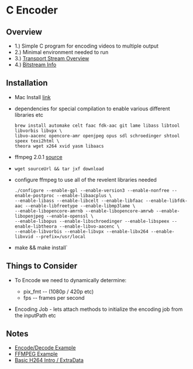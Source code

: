 C Encoder
=

Overview
-

-	1.) Simple C program for encoding videos to multiple output
-	2.) Minimal environment needed to run
-	3.) [Transport Stream Overview](http://wiki.multimedia.cx/index.php?title=MPEG-2_Transport_Stream)
-	4.) [Bitstream Info](http://stackoverflow.com/questions/16807647/how-do-i-use-bitstream-filters-in)
	

Installation
-

-	Mac Install [link](http://ffmpeg.org/trac/ffmpeg/wiki/MacOSXCompilationGuide)
-	dependencies for special compilation to enable various different libraries etc

		brew install automake celt faac fdk-aac git lame libass libtool libvorbis libvpx \
		libvo-aacenc opencore-amr openjpeg opus sdl schroedinger shtool speex texi2html \
		theora wget x264 xvid yasm libaacs

-	ffmpeg 2.0.1 [source](http://www.ffmpeg.org/releases/ffmpeg-2.0.1.tar.bz2)
-	`wget sourceUrl && tar jxf download`
-	configure ffmpeg to use all of the revelent libraries needed

		./configure --enable-gpl --enable-version3 --enable-nonfree --enable-postproc --enable-libaacplus \
		--enable-libass --enable-libcelt --enable-libfaac --enable-libfdk-aac --enable-libfreetype --enable-libmp3lame \
		--enable-libopencore-amrnb --enable-libopencore-amrwb --enable-libopenjpeg --enable-openssl \
		--enable-libopus --enable-libschroedinger --enable-libspeex --enable-libtheora --enable-libvo-aacenc \
		--enable-libvorbis --enable-libvpx --enable-libx264 --enable-libxvid --prefix=/usr/local

-	make && make install`

Things to Consider
-

-	To Encode we need to dynamically determine:

	-	pix_fmt -- (1080p / 420p etc)
	-	fps -- frames per second

-	Encoding Job - lets attach methods to initialize the encoding job from the inputPath etc

Notes
-

-	[Encode/Decode Example](http://stackoverflow.com/questions/13565062/fps-porblem-when-saving-video-in-mp4-container)
-	[FFMPEG Example](http://ffmpeg.org/doxygen/trunk/doc_2examples_2decoding_encoding_8c-example.html)
-	[Basic H264 Intro / ExtraData](http://aviadr1.blogspot.com.au/2010/05/h264-extradata-partially-explained-for.html)




